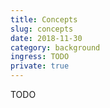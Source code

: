 ```yaml
---
title: Concepts
slug: concepts
date: 2018-11-30
category: background
ingress: TODO
private: true
---
```


TODO
